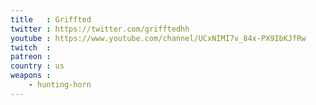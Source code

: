 ```yaml
---
title   : Griffted
twitter : https://twitter.com/grifftedhh
youtube : https://www.youtube.com/channel/UCxNIMI7v_84x-PX9IbKJfRw
twitch  :
patreon :
country : us
weapons :
    - hunting-horn
---
```

